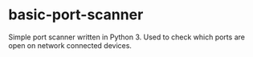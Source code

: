 # basic-port-scanner
Simple port scanner written in Python 3. Used to check which ports are open on network connected devices.
